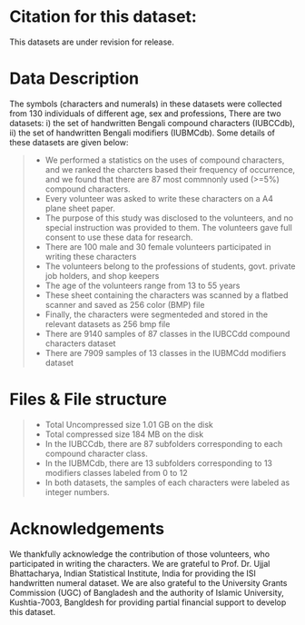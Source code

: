 # Citation for this dataset:
This datasets are under revision for release. 
# Data Description
The symbols (characters and numerals) in these datasets were collected from 130 individuals of different age, sex and professions, There are two datasets: i) the set of handwritten Bengali compound characters (IUBCCdb), ii) the set of handwritten Bengali modifiers (IUBMCdb). Some details of these datasets are given below:
 > - We performed a statistics on the uses of compound characters, and we ranked the charcters based their frequency of occurrence, and we found that there are 87 most commnonly used (>=5%) compound characters.
> - Every volunteer was asked to write these characters on a A4 plane sheet paper.
> - The purpose of this study was disclosed to the volunteers, and no special instruction was provided to them. The volunteers gave full consent to use these data for research.
> - There are 100 male and 30 female volunteers participated in writing these characters
> - The volunteers belong to the professions of students, govt. private job holders, and shop keepers
> - The age of the volunteers range from 13 to 55 years
> - These sheet containing the characters was scanned by a flatbed scanner and saved as 256 color (BMP) file
> - Finally, the characters were segmenteded and stored in the relevant datasets as 256 bmp file
> - There are 9140 samples of 87 classes in the IUBCCdd compound characters dataset
> - There are 7909 samples of 13 classes in the IUBMCdd modifiers dataset
>
# Files & File structure
> - Total Uncompressed size 1.01 GB on the disk
> - Total compressed size 184 MB on the disk
> - In the IUBCCdb, there are 87 subfolders corresponding to each compound character class. 
> - In the IUBMCdb, there are 13 subfolders corresponding to 13 modifiers classes labeled from 0 to 12
> - In both datasets, the samples of each characters were labeled as integer numbers.
>
# Acknowledgements
>
We thankfully acknowledge the contribution of those volunteers, who participated in writing the characters. We are grateful to Prof. Dr. Ujjal Bhattacharya, Indian Statistical Institute, India for providing the ISI handwritten numeral dataset. We are also grateful to the University Grants Commission (UGC) of Bangladesh and the authority of Islamic University, Kushtia-7003, Bangldesh for providing partial financial support to develop this dataset.
